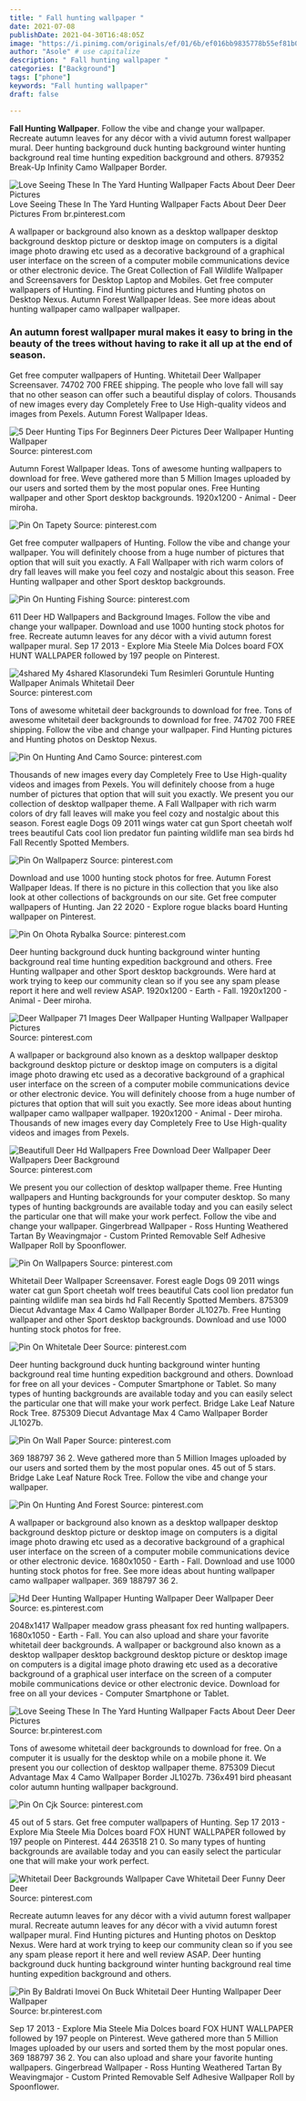 ```yaml
---
title: " Fall hunting wallpaper "
date: 2021-07-08
publishDate: 2021-04-30T16:48:05Z
image: "https://i.pinimg.com/originals/ef/01/6b/ef016bb9835778b55ef81b0c60cc59c9.jpg"
author: "Asole" # use capitalize
description: " Fall hunting wallpaper "
categories: ["Background"]
tags: ["phone"]
keywords: "Fall hunting wallpaper"
draft: false

---
```



**Fall Hunting Wallpaper**. Follow the vibe and change your wallpaper. Recreate autumn leaves for any décor with a vivid autumn forest wallpaper mural. Deer hunting background duck hunting background winter hunting background real time hunting expedition background and others. 879352 Break-Up Infinity Camo Wallpaper Border.

![Love Seeing These In The Yard Hunting Wallpaper Facts About Deer Deer Pictures](https://i.pinimg.com/originals/d2/89/6d/d2896d11a2493618068c175d698aaee2.jpg "Love Seeing These In The Yard Hunting Wallpaper Facts About Deer Deer Pictures")
Love Seeing These In The Yard Hunting Wallpaper Facts About Deer Deer Pictures From br.pinterest.com


A wallpaper or background also known as a desktop wallpaper desktop background desktop picture or desktop image on computers is a digital image photo drawing etc used as a decorative background of a graphical user interface on the screen of a computer mobile communications device or other electronic device. The Great Collection of Fall Wildlife Wallpaper and Screensavers for Desktop Laptop and Mobiles. Get free computer wallpapers of Hunting. Find Hunting pictures and Hunting photos on Desktop Nexus. Autumn Forest Wallpaper Ideas. See more ideas about hunting wallpaper camo wallpaper wallpaper.

### An autumn forest wallpaper mural makes it easy to bring in the beauty of the trees without having to rake it all up at the end of season.

Get free computer wallpapers of Hunting. Whitetail Deer Wallpaper Screensaver. 74702 700 FREE shipping. The people who love fall will say that no other season can offer such a beautiful display of colors. Thousands of new images every day Completely Free to Use High-quality videos and images from Pexels. Autumn Forest Wallpaper Ideas.


![5 Deer Hunting Tips For Beginners Deer Pictures Deer Wallpaper Hunting Wallpaper](https://i.pinimg.com/originals/1a/12/d6/1a12d68dc5916fd2699e937f95616e66.png "5 Deer Hunting Tips For Beginners Deer Pictures Deer Wallpaper Hunting Wallpaper")
Source: pinterest.com

Autumn Forest Wallpaper Ideas. Tons of awesome hunting wallpapers to download for free. Weve gathered more than 5 Million Images uploaded by our users and sorted them by the most popular ones. Free Hunting wallpaper and other Sport desktop backgrounds. 1920x1200 - Animal - Deer miroha.

![Pin On Tapety](https://i.pinimg.com/originals/b0/0b/e8/b00be800540dda501c63e496daa31c16.jpg "Pin On Tapety")
Source: pinterest.com

Get free computer wallpapers of Hunting. Follow the vibe and change your wallpaper. You will definitely choose from a huge number of pictures that option that will suit you exactly. A Fall Wallpaper with rich warm colors of dry fall leaves will make you feel cozy and nostalgic about this season. Free Hunting wallpaper and other Sport desktop backgrounds.

![Pin On Hunting Fishing](https://i.pinimg.com/originals/d7/dc/a3/d7dca3b2033c5b960d8f65630ad503b5.jpg "Pin On Hunting Fishing")
Source: pinterest.com

611 Deer HD Wallpapers and Background Images. Follow the vibe and change your wallpaper. Download and use 1000 hunting stock photos for free. Recreate autumn leaves for any décor with a vivid autumn forest wallpaper mural. Sep 17 2013 - Explore Mia Steele Mia Dolces board FOX HUNT WALLPAPER followed by 197 people on Pinterest.

![4shared My 4shared Klasorundeki Tum Resimleri Goruntule Hunting Wallpaper Animals Whitetail Deer](https://i.pinimg.com/originals/8e/9b/62/8e9b626b79ff4c24462669eadd6debbe.jpg "4shared My 4shared Klasorundeki Tum Resimleri Goruntule Hunting Wallpaper Animals Whitetail Deer")
Source: pinterest.com

Tons of awesome whitetail deer backgrounds to download for free. Tons of awesome whitetail deer backgrounds to download for free. 74702 700 FREE shipping. Follow the vibe and change your wallpaper. Find Hunting pictures and Hunting photos on Desktop Nexus.

![Pin On Hunting And Camo](https://i.pinimg.com/originals/e9/c3/d7/e9c3d79986f49f9787f9841f03ac6320.jpg "Pin On Hunting And Camo")
Source: pinterest.com

Thousands of new images every day Completely Free to Use High-quality videos and images from Pexels. You will definitely choose from a huge number of pictures that option that will suit you exactly. We present you our collection of desktop wallpaper theme. A Fall Wallpaper with rich warm colors of dry fall leaves will make you feel cozy and nostalgic about this season. Forest eagle Dogs 09 2011 wings water cat gun Sport cheetah wolf trees beautiful Cats cool lion predator fun painting wildlife man sea birds hd Fall Recently Spotted Members.

![Pin On Wallpaperz](https://i.pinimg.com/originals/c2/91/f5/c291f5d8fa09f13f3c49af385c0cf308.jpg "Pin On Wallpaperz")
Source: pinterest.com

Download and use 1000 hunting stock photos for free. Autumn Forest Wallpaper Ideas. If there is no picture in this collection that you like also look at other collections of backgrounds on our site. Get free computer wallpapers of Hunting. Jan 22 2020 - Explore rogue blacks board Hunting wallpaper on Pinterest.

![Pin On Ohota Rybalka](https://i.pinimg.com/originals/70/c3/f5/70c3f50a2ac8e585df6ecf22a1269e92.jpg "Pin On Ohota Rybalka")
Source: pinterest.com

Deer hunting background duck hunting background winter hunting background real time hunting expedition background and others. Free Hunting wallpaper and other Sport desktop backgrounds. Were hard at work trying to keep our community clean so if you see any spam please report it here and well review ASAP. 1920x1200 - Earth - Fall. 1920x1200 - Animal - Deer miroha.

![Deer Wallpaper 71 Images Deer Wallpaper Hunting Wallpaper Wallpaper Pictures](https://i.pinimg.com/originals/20/ac/6c/20ac6ce83d36bee61c1fd080433d3983.jpg "Deer Wallpaper 71 Images Deer Wallpaper Hunting Wallpaper Wallpaper Pictures")
Source: pinterest.com

A wallpaper or background also known as a desktop wallpaper desktop background desktop picture or desktop image on computers is a digital image photo drawing etc used as a decorative background of a graphical user interface on the screen of a computer mobile communications device or other electronic device. You will definitely choose from a huge number of pictures that option that will suit you exactly. See more ideas about hunting wallpaper camo wallpaper wallpaper. 1920x1200 - Animal - Deer miroha. Thousands of new images every day Completely Free to Use High-quality videos and images from Pexels.

![Beautifull Deer Hd Wallpapers Free Download Deer Wallpaper Deer Wallpapers Deer Background](https://i.pinimg.com/originals/a3/9f/62/a39f622fb0b96b963a6fc56f642a9f85.jpg "Beautifull Deer Hd Wallpapers Free Download Deer Wallpaper Deer Wallpapers Deer Background")
Source: pinterest.com

We present you our collection of desktop wallpaper theme. Free Hunting wallpapers and Hunting backgrounds for your computer desktop. So many types of hunting backgrounds are available today and you can easily select the particular one that will make your work perfect. Follow the vibe and change your wallpaper. Gingerbread Wallpaper - Ross Hunting Weathered Tartan By Weavingmajor - Custom Printed Removable Self Adhesive Wallpaper Roll by Spoonflower.

![Pin On Wallpapers](https://i.pinimg.com/originals/3a/2e/e9/3a2ee99721098a945850fc0e26cdfeb7.jpg "Pin On Wallpapers")
Source: pinterest.com

Whitetail Deer Wallpaper Screensaver. Forest eagle Dogs 09 2011 wings water cat gun Sport cheetah wolf trees beautiful Cats cool lion predator fun painting wildlife man sea birds hd Fall Recently Spotted Members. 875309 Diecut Advantage Max 4 Camo Wallpaper Border JL1027b. Free Hunting wallpaper and other Sport desktop backgrounds. Download and use 1000 hunting stock photos for free.

![Pin On Whitetale Deer](https://i.pinimg.com/originals/f3/ef/f9/f3eff9dd45d757516a60d4b7351ab7bb.jpg "Pin On Whitetale Deer")
Source: pinterest.com

Deer hunting background duck hunting background winter hunting background real time hunting expedition background and others. Download for free on all your devices - Computer Smartphone or Tablet. So many types of hunting backgrounds are available today and you can easily select the particular one that will make your work perfect. Bridge Lake Leaf Nature Rock Tree. 875309 Diecut Advantage Max 4 Camo Wallpaper Border JL1027b.

![Pin On Wall Paper](https://i.pinimg.com/originals/67/e3/9e/67e39ebc2f8507435c28cc10d8296ed9.jpg "Pin On Wall Paper")
Source: pinterest.com

369 188797 36 2. Weve gathered more than 5 Million Images uploaded by our users and sorted them by the most popular ones. 45 out of 5 stars. Bridge Lake Leaf Nature Rock Tree. Follow the vibe and change your wallpaper.

![Pin On Hunting And Forest](https://i.pinimg.com/originals/5d/29/95/5d2995cc669d7874c722efdc7189a80c.jpg "Pin On Hunting And Forest")
Source: pinterest.com

A wallpaper or background also known as a desktop wallpaper desktop background desktop picture or desktop image on computers is a digital image photo drawing etc used as a decorative background of a graphical user interface on the screen of a computer mobile communications device or other electronic device. 1680x1050 - Earth - Fall. Download and use 1000 hunting stock photos for free. See more ideas about hunting wallpaper camo wallpaper wallpaper. 369 188797 36 2.

![Hd Deer Hunting Wallpaper Hunting Wallpaper Deer Wallpaper Deer](https://i.pinimg.com/originals/eb/bc/34/ebbc34429a98457fd8aea3627ede93e7.jpg "Hd Deer Hunting Wallpaper Hunting Wallpaper Deer Wallpaper Deer")
Source: es.pinterest.com

2048x1417 Wallpaper meadow grass pheasant fox red hunting wallpapers. 1680x1050 - Earth - Fall. You can also upload and share your favorite whitetail deer backgrounds. A wallpaper or background also known as a desktop wallpaper desktop background desktop picture or desktop image on computers is a digital image photo drawing etc used as a decorative background of a graphical user interface on the screen of a computer mobile communications device or other electronic device. Download for free on all your devices - Computer Smartphone or Tablet.

![Love Seeing These In The Yard Hunting Wallpaper Facts About Deer Deer Pictures](https://i.pinimg.com/originals/d2/89/6d/d2896d11a2493618068c175d698aaee2.jpg "Love Seeing These In The Yard Hunting Wallpaper Facts About Deer Deer Pictures")
Source: br.pinterest.com

Tons of awesome whitetail deer backgrounds to download for free. On a computer it is usually for the desktop while on a mobile phone it. We present you our collection of desktop wallpaper theme. 875309 Diecut Advantage Max 4 Camo Wallpaper Border JL1027b. 736x491 bird pheasant color autumn hunting wallpaper background.

![Pin On Cjk](https://i.pinimg.com/originals/fc/a1/5d/fca15ddea06c45e89a8389566dab5b80.jpg "Pin On Cjk")
Source: pinterest.com

45 out of 5 stars. Get free computer wallpapers of Hunting. Sep 17 2013 - Explore Mia Steele Mia Dolces board FOX HUNT WALLPAPER followed by 197 people on Pinterest. 444 263518 21 0. So many types of hunting backgrounds are available today and you can easily select the particular one that will make your work perfect.

![Whitetail Deer Backgrounds Wallpaper Cave Whitetail Deer Funny Deer Deer](https://i.pinimg.com/originals/c5/e4/d5/c5e4d589f6584cdf1b5b986da799f8c4.jpg "Whitetail Deer Backgrounds Wallpaper Cave Whitetail Deer Funny Deer Deer")
Source: pinterest.com

Recreate autumn leaves for any décor with a vivid autumn forest wallpaper mural. Recreate autumn leaves for any décor with a vivid autumn forest wallpaper mural. Find Hunting pictures and Hunting photos on Desktop Nexus. Were hard at work trying to keep our community clean so if you see any spam please report it here and well review ASAP. Deer hunting background duck hunting background winter hunting background real time hunting expedition background and others.

![Pin By Baldrati Imovei On Buck Whitetail Deer Hunting Wallpaper Deer Wallpaper](https://i.pinimg.com/originals/ef/01/6b/ef016bb9835778b55ef81b0c60cc59c9.jpg "Pin By Baldrati Imovei On Buck Whitetail Deer Hunting Wallpaper Deer Wallpaper")
Source: br.pinterest.com

Sep 17 2013 - Explore Mia Steele Mia Dolces board FOX HUNT WALLPAPER followed by 197 people on Pinterest. Weve gathered more than 5 Million Images uploaded by our users and sorted them by the most popular ones. 369 188797 36 2. You can also upload and share your favorite hunting wallpapers. Gingerbread Wallpaper - Ross Hunting Weathered Tartan By Weavingmajor - Custom Printed Removable Self Adhesive Wallpaper Roll by Spoonflower.

